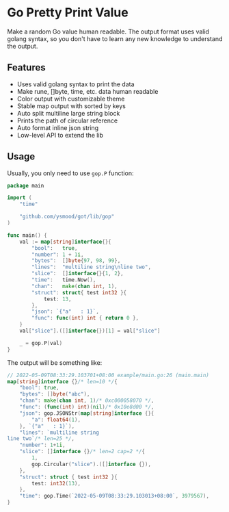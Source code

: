 # Go Pretty Print Value

Make a random Go value human readable. The output format uses valid golang syntax, so you don't have to learn any new knowledge to understand the output.

## Features

- Uses valid golang syntax to print the data
- Make rune, []byte, time, etc. data human readable
- Color output with customizable theme
- Stable map output with sorted by keys
- Auto split multiline large string block
- Prints the path of circular reference
- Auto format inline json string
- Low-level API to extend the lib

## Usage

Usually, you only need to use `gop.P` function:

```go
package main

import (
    "time"

    "github.com/ysmood/got/lib/gop"
)

func main() {
    val := map[string]interface{}{
        "bool":   true,
        "number": 1 + 1i,
        "bytes":  []byte{97, 98, 99},
        "lines":  "multiline string\nline two",
        "slice":  []interface{}{1, 2},
        "time":   time.Now(),
        "chan":   make(chan int, 1),
        "struct": struct{ test int32 }{
            test: 13,
        },
        "json": `{"a"   : 1}`,
        "func": func(int) int { return 0 },
    }
    val["slice"].([]interface{})[1] = val["slice"]

    _ = gop.P(val)
}
```

The output will be something like:

```go
// 2022-05-09T08:33:29.103701+08:00 example/main.go:26 (main.main)
map[string]interface {}/* len=10 */{
    "bool": true,
    "bytes": []byte("abc"),
    "chan": make(chan int, 1)/* 0xc000058070 */,
    "func": (func(int) int)(nil)/* 0x10e8d00 */,
    "json": gop.JSONStr(map[string]interface {}{
        "a": float64(1),
    }, `{"a"   : 1}`),
    "lines": `multiline string
line two`/* len=25 */,
    "number": 1+1i,
    "slice": []interface {}/* len=2 cap=2 */{
        1,
        gop.Circular("slice").([]interface {}),
    },
    "struct": struct { test int32 }{
        test: int32(13),
    },
    "time": gop.Time(`2022-05-09T08:33:29.103013+08:00`, 3979567),
}
```
